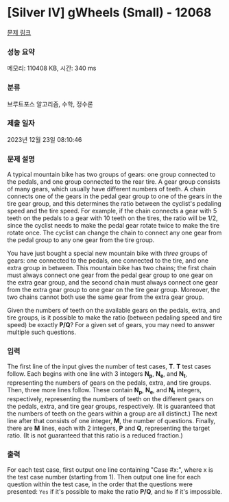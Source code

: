 # [Silver IV] gWheels (Small) - 12068 

[문제 링크](https://www.acmicpc.net/problem/12068) 

### 성능 요약

메모리: 110408 KB, 시간: 340 ms

### 분류

브루트포스 알고리즘, 수학, 정수론

### 제출 일자

2023년 12월 23일 08:10:46

### 문제 설명

<p>A typical mountain bike has two groups of gears: one group connected to the pedals, and one group connected to the rear tire. A gear group consists of many gears, which usually have different numbers of teeth. A chain connects one of the gears in the pedal gear group to one of the gears in the tire gear group, and this determines the ratio between the cyclist's pedaling speed and the tire speed. For example, if the chain connects a gear with 5 teeth on the pedals to a gear with 10 teeth on the tires, the ratio will be 1/2, since the cyclist needs to make the pedal gear rotate twice to make the tire rotate once. The cyclist can change the chain to connect any one gear from the pedal group to any one gear from the tire group.</p>

<p>You have just bought a special new mountain bike with <em>three</em> groups of gears: one connected to the pedals, one connected to the tire, and one extra group in between. This mountain bike has two chains; the first chain must always connect one gear from the pedal gear group to one gear on the extra gear group, and the second chain must always connect one gear from the extra gear group to one gear on the tire gear group. Moreover, the two chains cannot both use the same gear from the extra gear group.</p>

<p>Given the numbers of teeth on the available gears on the pedals, extra, and tire groups, is it possible to make the ratio (between pedaling speed and tire speed) be exactly <strong>P/Q</strong>? For a given set of gears, you may need to answer multiple such questions.</p>

### 입력 

 <p>The first line of the input gives the number of test cases, <strong>T</strong>. <strong>T</strong> test cases follow. Each begins with one line with 3 integers <strong>N<sub>p</sub></strong>, <strong>N<sub>e</sub></strong>, and <strong>N<sub>t</sub></strong>, representing the numbers of gears on the pedals, extra, and tire groups. Then, three more lines follow. These contain <strong>N<sub>p</sub></strong>, <strong>N<sub>e</sub></strong>, and <strong>N<sub>t</sub></strong> integers, respectively, representing the numbers of teeth on the different gears on the pedals, extra, and tire gear groups, respectively. (It is guaranteed that the numbers of teeth on the gears within a group are all distinct.) The next line after that consists of one integer, <strong>M</strong>, the number of questions. Finally, there are <strong>M</strong> lines, each with 2 integers, <strong>P</strong> and <strong>Q</strong>, representing the target ratio. (It is not guaranteed that this ratio is a reduced fraction.)</p>

### 출력 

 <p>For each test case, first output one line containing "Case #x:", where x is the test case number (starting from 1). Then output one line for each question within the test case, in the order that the questions were presented: <code>Yes</code> if it's possible to make the ratio <strong>P/Q</strong>, and <code>No</code> if it's impossible.</p>

